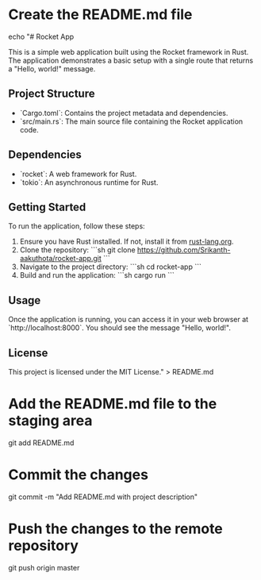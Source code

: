 # Create the README.md file
echo "# Rocket App

This is a simple web application built using the Rocket framework in Rust. The application demonstrates a basic setup with a single route that returns a \"Hello, world!\" message.

## Project Structure

- \`Cargo.toml\`: Contains the project metadata and dependencies.
- \`src/main.rs\`: The main source file containing the Rocket application code.

## Dependencies

- \`rocket\`: A web framework for Rust.
- \`tokio\`: An asynchronous runtime for Rust.

## Getting Started

To run the application, follow these steps:

1. Ensure you have Rust installed. If not, install it from [rust-lang.org](https://www.rust-lang.org/).
2. Clone the repository:
   \`\`\`sh
   git clone https://github.com/Srikanth-aakuthota/rocket-app.git
   \`\`\`
3. Navigate to the project directory:
   \`\`\`sh
   cd rocket-app
   \`\`\`
4. Build and run the application:
   \`\`\`sh
   cargo run
   \`\`\`

## Usage

Once the application is running, you can access it in your web browser at \`http://localhost:8000\`. You should see the message \"Hello, world!\".

## License

This project is licensed under the MIT License." > README.md

# Add the README.md file to the staging area
git add README.md

# Commit the changes
git commit -m "Add README.md with project description"

# Push the changes to the remote repository
git push origin master